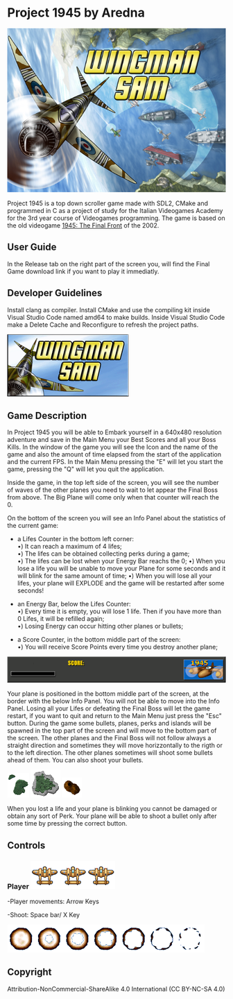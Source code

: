 # Project 1945 by Aredna

![Banner of the project](resources/assets/extra/Title.png)

Project 1945 is a top down scroller game made with SDL2, CMake and programmed in C as a project of study for the Italian Videogames Academy for the 3rd year course of Videogames programming.
The game is based on the old videogame [1945: The Final Front](https://www.youtube.com/watch?v=uBIbxobSUcY) of the 2002.

## User Guide

In the Release tab on the right part of the screen you, will find the Final Game download link if you want to play it immediatly.

## Developer Guidelines

Install clang as compiler.
Install CMake and use the compiling kit inside Visual Studio Code named amd64 to make builds.
Inside Visual Studio Code make a Delete Cache and Reconfigure to refresh the project paths.

![Loading image](resources/assets/extra/Loading.gif)

## Game Description
In Project 1945 you will be able to Embark yourself in a 640x480 resolution adventure and save in the Main Menu your Best Scores and all your Boss Kills.
In the window of the game you will see the Icon and the name of the game and also the amount of time elapsed from the start of the application and the current FPS.
In the Main Menu pressing the "E" will let you start the game, pressing the "Q" will let you quit the application.

Inside the game, in the top left side of the screen, you will see the number of waves of the other planes you need to wait to let appear the Final Boss from above. The Big Plane will come only when that counter will reach the 0.

On the bottom of the screen you will see an Info Panel about the statistics of the current game:
- a Lifes Counter in the bottom left corner:  
•) It can reach a maximum of 4 lifes;  
•) The lifes can be obtained collecting perks during a game;  
•) The lifes can be lost when your Energy Bar reachs the 0;
•) When you lose a life you will be unable to move your Plane for some seconds and it will blink for the same amount of time;
•) When you will lose all your lifes, your plane will EXPLODE and the game will be restarted after some seconds!

- an Energy Bar, below the Lifes Counter:  
•) Every time it is empty, you will lose 1 life. Then if you have more than 0 Lifes, it will be refilled again;  
•) Losing Energy can occur hitting other planes or bullets;

- a Score Counter, in the bottom middle part of the screen:  
•) You will receive Score Points every time you destroy another plane;

![Info Panel](resources/assets/ui/bottom.png)

Your plane is positioned in the bottom middle part of the screen, at the border with the below Info Panel. You will not be able to move into the Info Panel.
Losing all your Lifes or defeating the Final Boss will let the game restart, if you want to quit and return to the Main Menu just press the "Esc" button.
During the game some bullets, planes, perks and islands will be spawned in the top part of the screen and will move to the bottom part of the screen.
The other planes and the Final Boss will not follow always a straight direction and sometimes they will move horizzontally to the rigth or to the left direction.
The other planes sometimes will shoot some bullets ahead of them. You can also shoot your bullets.

![Island1](resources/assets/map/island1.png) ![Island2](resources/assets/map/island2.png) ![Island3](resources/assets/map/island3.png)

When you lost a life and your plane is blinking you cannot be damaged or obtain any sort of Perk.
Your plane will be able to shoot a bullet only after some time by pressing the correct button.



## Controls

### Player ![Player's plane](resources/assets/player/myplane_strip3.png)
-Player movements: Arrow Keys

-Shoot: Space bar/ X Key


![Water background](resources/assets/player/explosion2_strip7.png)

## Copyright
Attribution-NonCommercial-ShareAlike 4.0 International (CC BY-NC-SA 4.0) 
 
